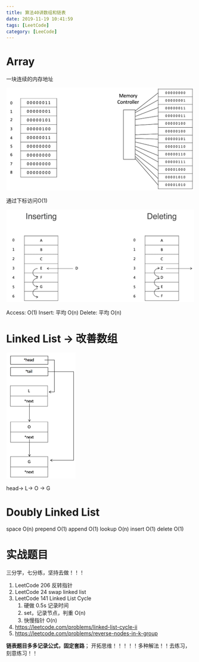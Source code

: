 ```yaml
---
title: 算法40讲数组和链表
date: 2019-11-19 10:41:59
tags: [LeetCode]
category: [LeeCode]
---
```




# Array

一块连续的内存地址

<!--more-->

<img src="./算法40讲数组和链表/1.png" alt="image-20191119110808708" style="zoom: 50%;" />

通过下标访问O(1)

<img src="./算法40讲数组和链表/2.png" alt="image-20191119111002800" style="zoom:50%;" />

Access: O(1)
Insert: 平均 O(n)
Delete: 平均 O(n)

# Linked List -> 改善数组

<img src="./算法40讲数组和链表/3.png" alt="image-20191119111240068" style="zoom:50%;" />

head-> L-> O -> G



# Doubly Linked List

space      O(n)
prepend  O(1)
append   O(1)
lookup   O(n)
insert     O(1)
delete    O(1)

# 实战题目

三分学，七分练，坚持去做！！！

1. LeetCode 206 反转指针
2. LeetCode 24 swap linked list
3. LeetCode 141 Linked List Cycle 
   1. 硬做 0.5s 记录时间
   2. set，记录节点，判重 O(n)
   3. 快慢指针 O(n)
4. https://leetcode.com/problems/linked-list-cycle-ii
5. https://leetcode.com/problems/reverse-nodes-in-k-group

**链表题目多多记录公式，固定套路**； 开拓思维！！！！！多种解法！！去练习，刻意练习！！

